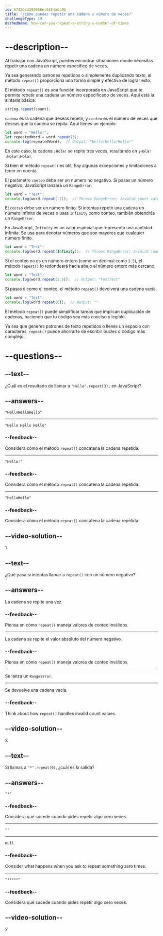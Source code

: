 ```yaml
---
id: 67326c3392068ec6184a0c95
title: '¿Cómo puedes repetir una cadena x número de veces?'
challengeType: 19
dashedName: how-can-you-repeat-a-string-x-number-of-times
---
```


# --description--

Al trabajar con JavaScript, puedes encontrar situaciones donde necesitas repetir una cadena un número específico de veces.

Ya sea generando patrones repetidos o simplemente duplicando texto, el método `repeat()` proporciona una forma simple y efectiva de lograr esto.

El método `repeat()` es una función incorporada en JavaScript que te permite repetir una cadena un número especificado de veces. Aquí está la sintaxis básica:

```js
string.repeat(count);
```

`cadena` es la cadena que deseas repetir, y `conteo` es el número de veces que deseas que la cadena se repita. Aquí tienes un ejemplo:

```js
let word = "Hello!";
let repeatedWord = word.repeat(3);
console.log(repeatedWord);  // Output: "Hello!Hello!Hello!"
```

En este caso, la cadena `¡Hola!` se repite tres veces, resultando en `¡Hola!¡Hola!¡Hola!`.

Si bien el método `repeat()` es útil, hay algunas excepciones y limitaciones a tener en cuenta.

El parámetro `conteo` debe ser un número no negativo. Si pasas un número negativo, JavaScript lanzará un `RangeError`.

```js
let word = "Test";
console.log(word.repeat(-1));  // Throws RangeError: Invalid count value
```

El `conteo` debe ser un número finito. Si intentas repetir una cadena un número infinito de veces o usas `Infinity` como conteo, también obtendrás un `RangeError`.

En JavaScript, `Infinity` es un valor especial que representa una cantidad infinita. Se usa para denotar números que son mayores que cualquier número finito.

```js
let word = "Test";
console.log(word.repeat(Infinity));  // Throws RangeError: Invalid count value
```

Si el conteo no es un número entero (como un decimal como `2.5`), el método `repeat()` lo redondeará hacia abajo al número entero más cercano.

```js
let word = "Test";
console.log(word.repeat(2.5));  // Output: "TestTest"
```

Si pasas `0` como el conteo, el método `repeat()` devolverá una cadena vacía.

```js
let word = "Test";
console.log(word.repeat(0));  // Output: ""
```

El método `repeat()` puede simplificar tareas que implican duplicación de cadenas, haciendo que tu código sea más conciso y legible.

Ya sea que generes patrones de texto repetidos o llenes un espacio con caracteres, `repeat()` puede ahorrarte de escribir bucles o código más complejo.

# --questions--

## --text--

¿Cuál es el resultado de llamar a `"Hello".repeat(3);` en JavaScript?

## --answers--

`"HelloHelloHello"`

---

`"Hello Hello Hello"`

### --feedback--

Considera cómo el método `repeat()` concatena la cadena repetida.

---

`"Hello!"`

### --feedback--

Considera cómo el método `repeat()` concatena la cadena repetida.

---

`"HelloHello"`

### --feedback--

Considera cómo el método `repeat()` concatena la cadena repetida.

## --video-solution--

1

## --text--

¿Qué pasa si intentas llamar a `repeat()` con un número negativo?

## --answers--

La cadena se repite una vez.

### --feedback--

Piensa en cómo `repeat()` maneja valores de conteo inválidos.

---

La cadena se repite el valor absoluto del número negativo.

### --feedback--

Piensa en cómo `repeat()` maneja valores de conteo inválidos.

---

Se lanza un `RangeError`.

---

Se devuelve una cadena vacía.

### --feedback--

Think about how `repeat()` handles invalid count values.

## --video-solution--

3

## --text--

Si llamas a `"*".repeat(0)`, ¿cuál es la salida?

## --answers--

`"*"`

### --feedback--

Considera qué sucede cuando pides repetir algo cero veces.

---

`""`

---

`null`

### --feedback--

Consider what happens when you ask to repeat something zero times.

---

`"*****"`

### --feedback--

Considera qué sucede cuando pides repetir algo cero veces.

## --video-solution--

2
